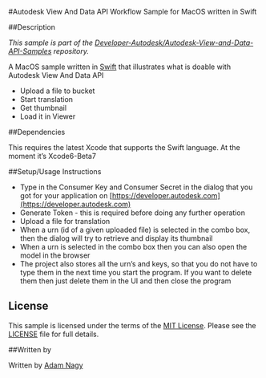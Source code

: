 #Autodesk View And Data API Workflow Sample for MacOS written in Swift

##Description

*This sample is part of the [Developer-Autodesk/Autodesk-View-and-Data-API-Samples](https://github.com/Developer-Autodesk/autodesk-view-and-data-api-samples) repository.*

A MacOS sample written in [Swift](https://developer.apple.com/swift/) that illustrates what is doable with Autodesk View And Data API 

* Upload a file to bucket
* Start translation
* Get thumbnail
* Load it in Viewer

##Dependencies

This requires the latest Xcode that supports the Swift language. At the moment it’s Xcode6-Beta7

##Setup/Usage Instructions

* Type in the Consumer Key and Consumer Secret in the dialog that you got for your application on [https://developer.autodesk.com](https://developer.autodesk.com) 
* Generate Token - this is required before doing any further operation  
* Upload a file for translation
* When a urn (id of a given uploaded file) is selected in the combo box, then the dialog will try to retrieve and display  its thumbnail
* When a urn is selected in the combo box then you can also open the model in the browser
* The project also stores all the urn’s and keys, so that you do not have to type them in the next time you start the program. If you want to delete them then just delete them in the UI and then close the program

## License

This sample is licensed under the terms of the [MIT License](http://opensource.org/licenses/MIT). Please see the [LICENSE](LICENSE) file for full details.

##Written by 

Written by [Adam Nagy](http://adndevblog.typepad.com/cloud_and_mobile/adam-nagy.html)   



